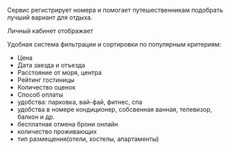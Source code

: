 Сервис регистрирует номера и помогает путешественникам подобрать лучший вариант для отдыха.

Личный кабинет отображает 

Удобная система фильтрации и сортировки по популярным критериям:
- Цена
- Дата заезда и отъезда
- Расстояние от моря, центра
- Рейтинг гостиницы
- Количество оценок
- Способ оплаты
- удобства: парковка, вай-фай, фитнес, спа
- удобства в номере кондиционер, собсвенная ванная, телевизор, балкон и др.
- бесплатная отмена брони онлайн
- количество проживающих
- тип размещения(отели, хостелы, апартаменты)




